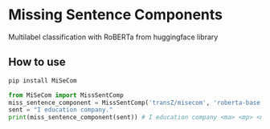 # Missing Sentence Components

Multilabel classification with RoBERTa from huggingface library

## How to use

```bash
pip install MiSeCom
```

```python
from MiSeCom import MissSentComp
miss_sentence_component = MissSentComp('transZ/misecom', 'roberta-base')
sent = "I education company."
print(miss_sentence_component(sent)) # I education company <ma> <mp> <mv>
```
